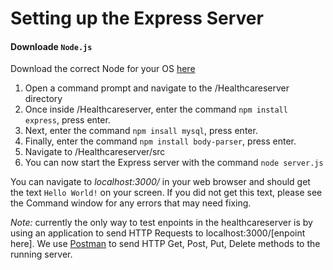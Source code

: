 # Setting up the Express Server

#### Downloade `Node.js`
Download the correct Node for your OS [here](https://nodejs.org/en/)
1. Open a command prompt and navigate to the /Healthcareserver directory
2. Once inside /Healthcareserver, enter the command `npm install express`, press enter.
3. Next, enter the command `npm insall mysql`, press enter.
4. Finally, enter the command `npm install body-parser`, press enter.
5. Navigate to /Healthcareserver/src
6. You can now start the Express server with the command `node server.js`

You can navigate to _localhost:3000/_ in your web browser and should get the text `Hello World!` on your screen. If you did not
get this text, please see the Command window for any errors that may need fixing. 

*Note:* currently the only way to test enpoints in the healthcareserver is by using an application to send HTTP Requests
to localhost:3000/[enpoint here]. We use [Postman](https://www.getpostman.com/) to send HTTP Get, Post, Put, Delete methods to the 
running server.
